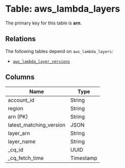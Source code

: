 # Table: aws_lambda_layers


The primary key for this table is **arn**.

## Relations
The following tables depend on `aws_lambda_layers`:
  - [`aws_lambda_layer_versions`](aws_lambda_layer_versions.md)

## Columns
| Name          | Type          |
| ------------- | ------------- |
|account_id|String|
|region|String|
|arn (PK)|String|
|latest_matching_version|JSON|
|layer_arn|String|
|layer_name|String|
|_cq_id|UUID|
|_cq_fetch_time|Timestamp|